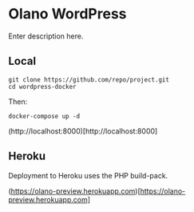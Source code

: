 # Olano WordPress

Enter description here.

## Local

````
git clone https://github.com/repo/project.git
cd wordpress-docker
````

Then:

````
docker-compose up -d
````

(http://localhost:8000)[http://localhost:8000]

## Heroku

Deployment to Heroku uses the PHP build-pack.

(https://olano-preview.herokuapp.com)[https://olano-preview.herokuapp.com]